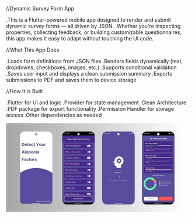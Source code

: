 //Dynamic Survey Form App

.This is a Flutter-powered mobile app designed to render and submit dynamic survey forms — all driven by JSON.
.Whether you're inspecting properties, collecting feedback, or building customizable questionnaires, this app makes it easy to adapt without touching the UI code.


//What This App Does

.Loads form definitions from JSON files
.Renders fields dynamically (text, dropdowns, checkboxes, images, etc.)
.Supports conditional validation
.Saves user input and displays a clean submission summary
.Exports submissions to PDF and saves them to device storage


//How It is Built

.Flutter for UI and logic
.Provider for state management
.Clean Architecture
.PDF package for export functionality
.Permission Handler for storage access
.Other dependencies as needed


![image alt](https://github.com/Fouad-Showmik/Alopecia-Hair-Loss-Factors-Detector/blob/main/APP%20UI.jpg)
